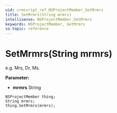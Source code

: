 ```yaml
---
uid: crmscript_ref_NSProjectMember_SetMrmrs
title: SetMrmrs(String mrmrs)
intellisense: NSProjectMember.SetMrmrs
keywords: NSProjectMember, GetMrmrs
so.topic: reference
---
```


# SetMrmrs(String mrmrs)

e.g. Mrs, Dr, Ms.

**Parameter:** 
 - **mrmrs** String

```crmscript
NSProjectMember thing;
String mrmrs;
thing.SetMrmrs(mrmrs);
```


